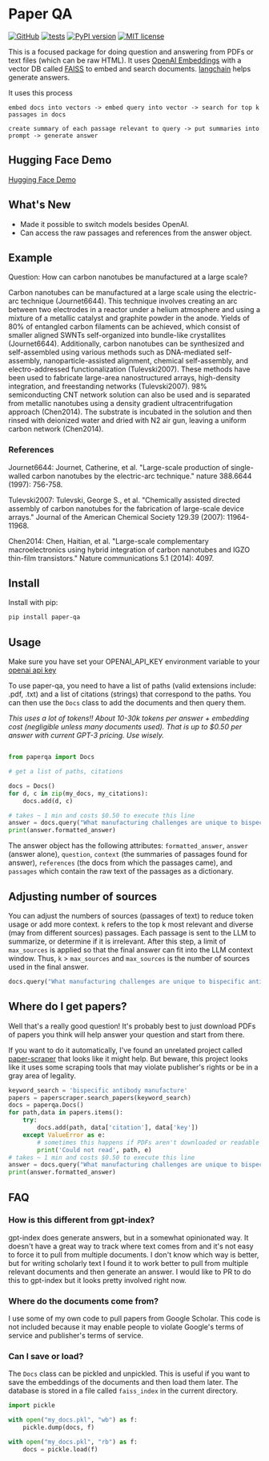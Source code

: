 # Paper QA

[![GitHub](https://img.shields.io/badge/github-%23121011.svg?style=for-the-badge&logo=github&logoColor=white)](https://github.com/whitead/paper-qa)
[![tests](https://github.com/whitead/paper-qa/actions/workflows/tests.yml/badge.svg)](https://github.com/whitead/paper-qa)
[![PyPI version](https://badge.fury.io/py/paper-qa.svg)](https://badge.fury.io/py/paper-qa)
[![MIT license](https://img.shields.io/badge/License-MIT-blue.svg)](https://lbesson.mit-license.org/)

This is a focused package for doing question and answering from
PDFs or text files (which can be raw HTML). It uses [OpenAI Embeddings](https://platform.openai.com/docs/guides/embeddings) with a vector DB called [FAISS](https://github.com/facebookresearch/faiss) to embed and search documents. [langchain](https://github.com/hwchase17/langchain) helps
generate answers.

It uses this process

```text
embed docs into vectors -> embed query into vector -> search for top k passages in docs

create summary of each passage relevant to query -> put summaries into prompt -> generate answer
```

## Hugging Face Demo

[Hugging Face Demo](https://huggingface.co/spaces/whitead/paper-qa)

## What's New

- Made it possible to switch models besides OpenAI.
- Can access the raw passages and references from the answer object.

## Example

Question: How can carbon nanotubes be manufactured at a large scale?

Carbon nanotubes can be manufactured at a large scale using the electric-arc technique (Journet6644). This technique involves creating an arc between two electrodes in a reactor under a helium atmosphere and using a mixture of a metallic catalyst and graphite powder in the anode. Yields of 80% of entangled carbon filaments can be achieved, which consist of smaller aligned SWNTs self-organized into bundle-like crystallites (Journet6644). Additionally, carbon nanotubes can be synthesized and self-assembled using various methods such as DNA-mediated self-assembly, nanoparticle-assisted alignment, chemical self-assembly, and electro-addressed functionalization (Tulevski2007). These methods have been used to fabricate large-area nanostructured arrays, high-density integration, and freestanding networks (Tulevski2007). 98% semiconducting CNT network solution can also be used and is separated from metallic nanotubes using a density gradient ultracentrifugation approach (Chen2014). The substrate is incubated in the solution and then rinsed with deionized water and dried with N2 air gun, leaving a uniform carbon network (Chen2014).

### References

Journet6644: Journet, Catherine, et al. "Large-scale production of single-walled carbon nanotubes by the electric-arc technique." nature 388.6644 (1997): 756-758.

Tulevski2007: Tulevski, George S., et al. "Chemically assisted directed assembly of carbon nanotubes for the fabrication of large-scale device arrays." Journal of the American Chemical Society 129.39 (2007): 11964-11968.

Chen2014: Chen, Haitian, et al. "Large-scale complementary macroelectronics using hybrid integration of carbon nanotubes and IGZO thin-film transistors." Nature communications 5.1 (2014): 4097.

## Install

Install with pip:

```bash
pip install paper-qa
```

## Usage

Make sure you have set your OPENAI_API_KEY environment variable to your [openai api key](https://platform.openai.com/account/api-keys)

To use paper-qa, you need to have a list of paths (valid extensions include: .pdf, .txt) and a list of citations (strings) that correspond to the paths. You can then use the `Docs` class to add the documents and then query them.

*This uses a lot of tokens!! About 10-30k tokens per answer + embedding cost (negligible unless many documents used). That is up to $0.50 per answer with current GPT-3 pricing. Use wisely.*

```python

from paperqa import Docs

# get a list of paths, citations

docs = Docs()
for d, c in zip(my_docs, my_citations):
    docs.add(d, c)

# takes ~ 1 min and costs $0.50 to execute this line
answer = docs.query("What manufacturing challenges are unique to bispecific antibodies?")
print(answer.formatted_answer)
```

The answer object has the following attributes: `formatted_answer`, `answer` (answer alone), `question`, `context` (the summaries of passages found for answer), `references` (the docs from which the passages came), and `passages` which contain the raw text of the passages as a dictionary.

## Adjusting number of sources

You can adjust the numbers of sources (passages of text) to reduce token usage or add more context. `k` refers to the top k most relevant and diverse (may from different sources) passages. Each passage is sent to the LLM to summarize, or determine if it is irrelevant. After this step, a limit of `max_sources` is applied so that the final answer can fit into the LLM context window. Thus, `k` > `max_sources`  and `max_sources` is the number of sources used in the final answer.

```python
docs.query("What manufacturing challenges are unique to bispecific antibodies?", k = 5, max_sources = 2)
```

## Where do I get papers?

Well that's a really good question! It's probably best to just download PDFs of papers you think will help answer your question and start from there.

If you want to do it automatically, I've found an unrelated project called [paper-scraper](https://github.com/blackadad/paper-scraper) that looks
like it might help. But beware, this project looks like it uses some scraping tools that may violate publisher's rights or be in a gray area of legality.

```py
keyword_search = 'bispecific antibody manufacture'
papers = paperscraper.search_papers(keyword_search)
docs = paperqa.Docs()
for path,data in papers.items():
    try:
        docs.add(path, data['citation'], data['key'])
    except ValueError as e:
        # sometimes this happens if PDFs aren't downloaded or readable
        print('Could not read', path, e)
# takes ~ 1 min and costs $0.50 to execute this line
answer = docs.query("What manufacturing challenges are unique to bispecific antibodies?")
print(answer.formatted_answer)
```

## FAQ

### How is this different from gpt-index?

gpt-index does generate answers, but in a somewhat opinionated way. It doesn't have a great way to track where text comes from and it's not easy to force it to pull from multiple documents. I don't know which way is better, but for writing scholarly text I found it to work better to pull from multiple relevant documents and then generate an answer. I would like to PR to do this to gpt-index but it looks pretty involved right now.

### Where do the documents come from?

I use some of my own code to pull papers from Google Scholar. This code is not included because it may enable people to violate Google's terms of service and publisher's terms of service.

### Can I save or load?

The `Docs` class can be pickled and unpickled. This is useful if you want to save the embeddings of the documents and then load them later. The database is stored in a file called `faiss_index` in the current directory.

```python
import pickle

with open("my_docs.pkl", "wb") as f:
    pickle.dump(docs, f)

with open("my_docs.pkl", "rb") as f:
    docs = pickle.load(f)
```
